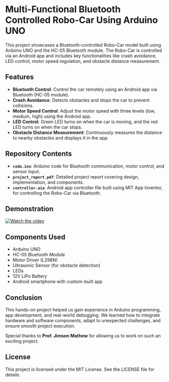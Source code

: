 # Multi-Functional Bluetooth Controlled Robo-Car Using Arduino UNO

This project showcases a Bluetooth-controlled Robo-Car model built using Arduino UNO and the HC-05 Bluetooth module. The Robo-Car is controlled via an Android app and includes key functionalities like crash avoidance, LED control, motor speed regulation, and obstacle distance measurement.

## Features
- **Bluetooth Control**: Control the car remotely using an Android app via Bluetooth (HC-05 module).
- **Crash Avoidance**: Detects obstacles and stops the car to prevent collisions.
- **Motor Speed Control**: Adjust the motor speed with three levels (low, medium, high) using the Android app.
- **LED Control**: Green LED turns on when the car is moving, and the red LED turns on when the car stops.
- **Obstacle Distance Measurement**: Continuously measures the distance to nearby obstacles and displays it in the app.

## Repository Contents
- **`code.ino`**: Arduino code for Bluetooth communication, motor control, and sensor input.
- **`project_report.pdf`**: Detailed project report covering design, implementation, and components.
- **`controller.aia`**: Android app controller file built using MIT App Inventor, for controlling the Robo-Car via Bluetooth.

## Demonstration
[![Watch the video](https://drive.google.com/uc?export=view&id=1ezU4QvT5Lc15uDKhd4Crv6d6d_9uq7k3)](https://cciitpatna-my.sharepoint.com/:v:/g/personal/2201cs92_harshvardhan_iitp_ac_in/EXDtFqT_glxHuRX2Dwxa0y8B--jgEfnO_B976JUtaVy1DQ?e=XVXOUN)

## Components Used
- Arduino UNO
- HC-05 Bluetooth Module
- Motor Driver (L298N)
- Ultrasonic Sensor (for obstacle detection)
- LEDs
- 12V LiPo Battery
- Android smartphone with custom-built app

## Conclusion
This hands-on project helped us gain experience in Arduino programming, app development, and real-world debugging. We learned how to integrate hardware and software components, adapt to unexpected challenges, and ensure smooth project execution.

Special thanks to **Prof. Jimson Mathew** for allowing us to work on such an exciting project.

## License
This project is licensed under the MIT License. See the LICENSE file for details.
